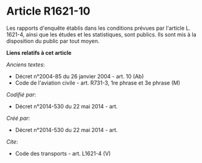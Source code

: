 # Article R1621-10

Les rapports d'enquête établis dans les conditions prévues par l'article L. 1621-4, ainsi que les études et les statistiques,
sont publics. Ils sont mis à la disposition du public par tout moyen.

**Liens relatifs à cet article**

_Anciens textes_:

  - Décret n°2004-85 du 26 janvier 2004 - art. 10 (Ab)
  - Code de l'aviation civile - art. R731-3, 1re phrase et 3e phrase (M)

_Codifié par_:

  - Décret n°2014-530 du 22 mai 2014 - art.

_Créé par_:

  - Décret n°2014-530 du 22 mai 2014 - art.

_Cite_:

  - Code des transports - art. L1621-4 (V)
